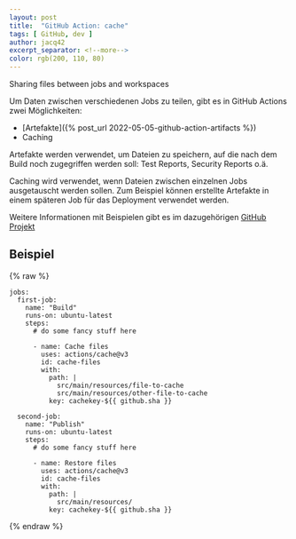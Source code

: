 ```yaml
---
layout: post
title:  "GitHub Action: cache"
tags: [ GitHub, dev ]
author: jacq42
excerpt_separator: <!--more-->
color: rgb(200, 110, 80)
---
```


Sharing files between jobs and workspaces

<!--more-->

Um Daten zwischen verschiedenen Jobs zu teilen, gibt es in GitHub Actions zwei Möglichkeiten:
* [Artefakte]({% post_url 2022-05-05-github-action-artifacts %})
* Caching

Artefakte werden verwendet, um Dateien zu speichern, auf die nach dem Build noch zugegriffen werden soll: Test Reports, Security Reports o.ä.

Caching wird verwendet, wenn Dateien zwischen einzelnen Jobs ausgetauscht werden sollen. Zum Beispiel können erstellte Artefakte in einem späteren Job für das Deployment verwendet werden.

Weitere Informationen mit Beispielen gibt es im dazugehörigen [GitHub Projekt](https://github.com/actions/cache)

## Beispiel

{% raw %}
```
jobs:
  first-job:
    name: "Build"
    runs-on: ubuntu-latest
    steps:
      # do some fancy stuff here
      
      - name: Cache files
        uses: actions/cache@v3
        id: cache-files
        with:
          path: |
            src/main/resources/file-to-cache
            src/main/resources/other-file-to-cache
          key: cachekey-${{ github.sha }}
        
  second-job:
    name: "Publish"
    runs-on: ubuntu-latest
    steps:
      # do some fancy stuff here
      
      - name: Restore files
        uses: actions/cache@v3
        id: cache-files
        with:
          path: |
            src/main/resources/
          key: cachekey-${{ github.sha }}
```
{% endraw %}

